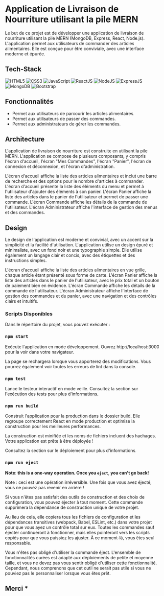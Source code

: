 # Application de Livraison de Nourriture utilisant la pile MERN

Le but de ce projet est de développer une application de livraison de nourriture utilisant la pile MERN (MongoDB, Express, React, Node.js). L'application permet aux utilisateurs de commander des articles alimentaires. Elle est conçue pour être conviviale, avec une interface moderne et épurée.


## Tech-Stack

<div align="left">
<img alt="HTML5" src="https://img.shields.io/badge/html5-%23E34F26.svg?style=for-the-badge&logo=html5&logoColor=white"/>
<img alt="CSS3" src="https://img.shields.io/badge/css3-%231572B6.svg?style=for-the-badge&logo=css3&logoColor=white"/> 
<img alt="JavaScript" src="https://img.shields.io/badge/javascript-%23323330.svg?style=for-the-badge&logo=javascript&logoColor=%23F7DF1E"/>
<img alt="ReactJS" src="https://img.shields.io/badge/react-%2320232a.svg?style=for-the-badge&logo=react&logoColor=%2361DAFB"/>
<img alt="NodeJS" src="https://img.shields.io/badge/node.js-6DA55F?style=for-the-badge&logo=node.js&logoColor=white"/>
<img alt="ExpressJS" src="https://img.shields.io/badge/express.js-%23404d59.svg?style=for-the-badge&logo=express&logoColor=%2361DAFB"/>
<img alt="MongoDB" src="https://img.shields.io/badge/MongoDB-%234ea94b.svg?style=for-the-badge&logo=mongodb&logoColor=white"/>
<img alt="Bootstrap" src="https://img.shields.io/badge/bootstrap-%23563D7C.svg?style=for-the-badge&logo=bootstrap&logoColor=white"/>
</div>


## Fonctionnalités

- Permet aux utilisateurs de parcourir les articles alimentaires.
- Permet aux utilisateurs de passer des commandes.
- Permet aux administrateurs de gérer les commandes.

## Architecture

L'application de livraison de nourriture est construite en utilisant la pile MERN. L'application se compose de plusieurs composants, y compris l'écran d'accueil, l'écran "Mes Commandes", l'écran "Panier", l'écran de connexion et déconnexion, et l'écran d'administration.

L'écran d'accueil affiche la liste des articles alimentaires et inclut une barre de recherche et des options pour le nombre d'articles à commander. L'écran d'accueil présente la liste des éléments du menu et permet à l'utilisateur d'ajouter des éléments à son panier. L'écran Panier affiche la liste des articles dans le panier de l'utilisateur et permet de passer une commande. L'écran Commande affiche les détails de la commande de l'utilisateur. L'écran Administrateur affiche l'interface de gestion des menus et des commandes.


## Design

Le design de l'application est moderne et convivial, avec un accent sur la simplicité et la facilité d'utilisation. L'application utilise un design épuré et minimaliste, avec un fond noir et une typographie simple. Elle utilise également un langage clair et concis, avec des étiquettes et des instructions simples.

L'écran d'accueil affiche la liste des articles alimentaires en vue grille, chaque article étant présenté sous forme de carte. L'écran Panier affiche la liste des articles dans le panier de l'utilisateur, avec le prix total et un bouton de paiement bien en évidence. L'écran Commande affiche les détails de la commande de l'utilisateur. L'écran Administrateur affiche l'interface de gestion des commandes et du panier, avec une navigation et des contrôles clairs et intuitifs.

<!-- L'application est conçue pour être évolutive et modulaire, avec une base de code propre et organisée. L'API backend est implémentée avec Express.js et Mongoose, avec des contrôleurs et modèles séparés pour chaque composant. L'interface frontend est implémentée avec React, avec des composants séparés pour chaque écran et fonctionnalité. -->



### Scripts Disponibles

Dans le répertoire du projet, vous pouvez exécuter :

### `npm start`

Exécute l'application en mode développement.
Ouvrez http://localhost:3000 pour la voir dans votre navigateur.

La page se rechargera lorsque vous apporterez des modifications.
Vous pourrez également voir toutes les erreurs de lint dans la console.

### `npm test`

Lance le testeur interactif en mode veille.
Consultez la section sur l'exécution des tests pour plus d'informations.

### `npm run build`

Construit l'application pour la production dans le dossier build.
Elle regroupe correctement React en mode production et optimise la construction pour les meilleures performances.

La construction est minifiée et les noms de fichiers incluent des hachages.
Votre application est prête à être déployée !

Consultez la section sur le déploiement pour plus d'informations.

### `npm run eject`

**Note: this is a one-way operation. Once you `eject`, you can't go back!**

Note : ceci est une opération irréversible. Une fois que vous avez éjecté, vous ne pouvez pas revenir en arrière !

Si vous n'êtes pas satisfait des outils de construction et des choix de configuration, vous pouvez éjecter à tout moment. Cette commande supprimera la dépendance de construction unique de votre projet.

Au lieu de cela, elle copiera tous les fichiers de configuration et les dépendances transitives (webpack, Babel, ESLint, etc.) dans votre projet pour que vous ayez un contrôle total sur eux. Toutes les commandes sauf éjecter continueront à fonctionner, mais elles pointeront vers les scripts copiés pour que vous puissiez les ajuster. À ce moment-là, vous êtes seul responsable.

Vous n'êtes pas obligé d'utiliser la commande éject. L'ensemble de fonctionnalités curées est adapté aux déploiements de petite et moyenne taille, et vous ne devez pas vous sentir obligé d'utiliser cette fonctionnalité. Cependant, nous comprenons que cet outil ne serait pas utile si vous ne pouviez pas le personnaliser lorsque vous êtes prêt.

## Merci *




